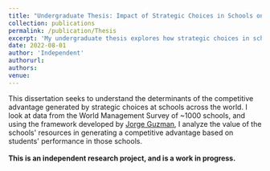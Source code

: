 ```yaml
---
title: "Undergraduate Thesis: Impact of Strategic Choices in Schools on Student Outcomes"
collection: publications
permalink: /publication/Thesis
excerpt: 'My undergraduate thesis explores how strategic choices in schools affect student outcomes.'
date: 2022-08-01
author: 'Independent'
authorurl: 
authors:
venue: 
---
```

This dissertation seeks to understand the determinants of the competitive advantage generated by strategic choices at schools across the world. I look at data from the World Management Survey of ~1000 schools, and using the framework developed by [Jorge Guzman](https://papers.ssrn.com/sol3/papers.cfm?abstract_id=3915606), I analyze the value of the schools' resources in generating a competitive advantage based on students' performance in those schools.
<br><br>
**This is an independent research project, and is a work in progress.**
